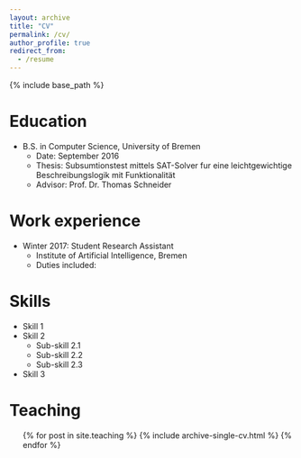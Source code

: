 ```yaml
---
layout: archive
title: "CV"
permalink: /cv/
author_profile: true
redirect_from:
  - /resume
---
```


{% include base_path %}

Education
======
* B.S. in Computer Science, University of Bremen
  * Date: September 2016
  * Thesis: Subsumtionstest mittels SAT-Solver fur eine leichtgewichtige Beschreibungslogik mit Funktionalität
  * Advisor: Prof. Dr. Thomas Schneider

Work experience
======
* Winter 2017: Student Research Assistant 
  * Institute of Artificial Intelligence, Bremen
  * Duties included: 
  
Skills
======
* Skill 1
* Skill 2
  * Sub-skill 2.1
  * Sub-skill 2.2
  * Sub-skill 2.3
* Skill 3

Teaching
======
  <ul>{% for post in site.teaching %}
    {% include archive-single-cv.html %}
  {% endfor %}</ul>